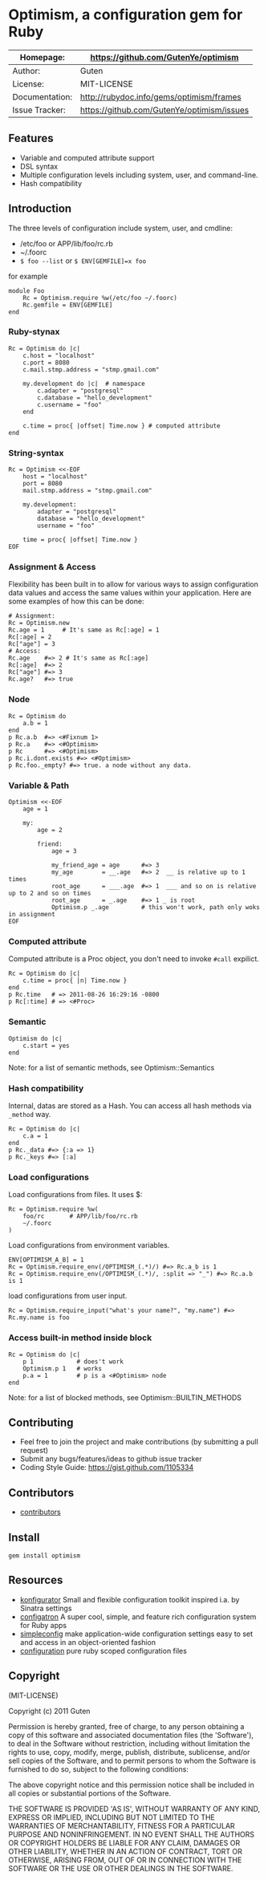 Optimism, a configuration gem for Ruby
====================================

| Homepage:      | https://github.com/GutenYe/optimism
|----------------|--------------------------------------
| Author:	       | Guten 
| License:       | MIT-LICENSE 
| Documentation: | http://rubydoc.info/gems/optimism/frames
| Issue Tracker: | https://github.com/GutenYe/optimism/issues

Features
--------

* Variable and computed attribute support
* DSL syntax
* Multiple configuration levels including system, user, and command-line.
* Hash compatibility

Introduction
-------------

The three levels of configuration include system, user, and cmdline:

* /etc/foo or APP/lib/foo/rc.rb
* ~/.foorc
* `$ foo --list` or `$ ENV[GEMFILE]=x foo`

for example

	module Foo
		Rc = Optimism.require %w(/etc/foo ~/.foorc)
		Rc.gemfile = ENV[GEMFILE]
	end

### Ruby-stynax ###

	Rc = Optimism do |c|
		c.host = "localhost"
		c.port = 8080
		c.mail.stmp.address = "stmp.gmail.com"

		my.development do |c|  # namespace
			c.adapter = "postgresql"
			c.database = "hello_development"
			c.username = "foo"
		end

		c.time = proc{ |offset| Time.now } # computed attribute
	end

### String-syntax ###

	Rc = Optimism <<-EOF
		host = "localhost"
		port = 8080
		mail.stmp.address = "stmp.gmail.com"

		my.development:
			adapter = "postgresql"
			database = "hello_development"
			username = "foo"

		time = proc{ |offset| Time.now }
	EOF

### Assignment & Access ###

Flexibility has been built in to allow for various ways to assign configuration 
data values and access the same values within your application. Here are some
examples of how this can be done:

	# Assignment:
	Rc = Optimism.new
	Rc.age = 1     # It's same as Rc[:age] = 1
	Rc[:age] = 2
	Rc["age"] = 3
	# Access:
	Rc.age    #=> 2 # It's same as Rc[:age]
	Rc[:age]  #=> 2
	Rc["age"] #=> 3
	Rc.age?   #=> true


### Node ###

	Rc = Optimism do
		a.b = 1
	end
	p Rc.a.b  #=> <#Fixnum 1>
	p Rc.a    #=> <#Optimism>
	p Rc      #=> <#Optimism>
	p Rc.i.dont.exists #=> <#Optimism>
	p Rc.foo._empty? #=> true. a node without any data. 

### Variable & Path ###

	Optimism <<-EOF
		age = 1

		my:
			age = 2

			friend:
				age = 3

				my_friend_age = age      #=> 3
				my_age        = __.age   #=> 2  __ is relative up to 1 times
				root_age      = ___.age  #=> 1  ___ and so on is relative up to 2 and so on times
				root_age      = _.age    #=> 1 _ is root
				Optimism.p _.age         # this won't work, path only woks in assignment
	EOF
	

### Computed attribute ###

Computed attribute is a Proc object, you don't need to invoke `#call` expilict.

	Rc = Optimism do |c|
		c.time = proc{ |n| Time.now }
	end
	p Rc.time   # => 2011-08-26 16:29:16 -0800
	p Rc[:time] # => <#Proc>

### Semantic ###

	Optimism do |c|
		c.start = yes
	end

Note: for a list of semantic methods, see Optimism::Semantics

### Hash compatibility ###

Internal, datas are stored as a Hash. You can access all hash methods via `_method` way.

	Rc = Optimism do |c|
		c.a = 1
	end
	p Rc._data #=> {:a => 1}
	p Rc._keys #=> [:a]

### Load configurations ###

Load configurations from files. It uses $:

	Rc = Optimism.require %w(
		foo/rc       # APP/lib/foo/rc.rb
		~/.foorc
	)

Load configurations from environment variables.

	ENV[OPTIMISM_A_B] = 1
	Rc = Optimism.require_env(/OPTIMISM_(.*)/) #=> Rc.a_b is 1
	Rc = Optimism.require_env(/OPTIMISM_(.*)/, :split => "_") #=> Rc.a.b is 1

load configurations from user input.

	Rc = Optimism.require_input("what's your name?", "my.name") #=> Rc.my.name is foo

### Access built-in method inside block ###

	Rc = Optimism do |c|
		p 1            # does't work
		Optimism.p 1   # works
		p.a = 1        # p is a <#Optimism> node
	end

Note: for a list of blocked methods, see Optimism::BUILTIN_METHODS

Contributing
------------

* Feel free to join the project and make contributions (by submitting a pull request)
* Submit any bugs/features/ideas to github issue tracker
* Coding Style Guide: https://gist.github.com/1105334

Contributors
------------

* [contributors](https://github.com/GutenYe/optimism/contributors)

Install
----------

	gem install optimism

Resources
---------

* [konfigurator](https://github.com/nu7hatch/konfigurator) Small and flexible configuration toolkit inspired i.a. by Sinatra settings
* [configatron](https://github.com/markbates/configatron) A super cool, simple, and feature rich configuration system for Ruby apps 
* [simpleconfig](https://github.com/lukeredpath/simpleconfig) make application-wide configuration settings easy to set and access in an object-oriented fashion
* [configuration](https://github.com/ahoward/configuration) pure ruby scoped configuration files 

Copyright
---------

(MIT-LICENSE)

Copyright (c) 2011 Guten

Permission is hereby granted, free of charge, to any person obtaining
a copy of this software and associated documentation files (the
'Software'), to deal in the Software without restriction, including
without limitation the rights to use, copy, modify, merge, publish,
distribute, sublicense, and/or sell copies of the Software, and to
permit persons to whom the Software is furnished to do so, subject to
the following conditions:

The above copyright notice and this permission notice shall be
included in all copies or substantial portions of the Software.

THE SOFTWARE IS PROVIDED 'AS IS', WITHOUT WARRANTY OF ANY KIND,
EXPRESS OR IMPLIED, INCLUDING BUT NOT LIMITED TO THE WARRANTIES OF
MERCHANTABILITY, FITNESS FOR A PARTICULAR PURPOSE AND NONINFRINGEMENT.
IN NO EVENT SHALL THE AUTHORS OR COPYRIGHT HOLDERS BE LIABLE FOR ANY
CLAIM, DAMAGES OR OTHER LIABILITY, WHETHER IN AN ACTION OF CONTRACT,
TORT OR OTHERWISE, ARISING FROM, OUT OF OR IN CONNECTION WITH THE
SOFTWARE OR THE USE OR OTHER DEALINGS IN THE SOFTWARE.
